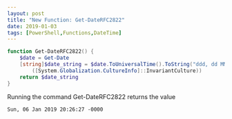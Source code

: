 ```yaml
---
layout: post
title: "New Function: Get-DateRFC2822"
date: 2019-01-03
tags: [PowerShell,Functions,DateTime]
---
```


```powershell
function Get-DateRFC2822() {
    $date = Get-Date
    [string]$date_string = $date.ToUniversalTime().ToString("ddd, dd MMM yyyy HH:mm:ss -0000", `
        ([System.Globalization.CultureInfo]::InvariantCulture))
    return $date_string
}
```

Running the command Get-DateRFC2822 returns the value

```
Sun, 06 Jan 2019 20:26:27 -0000
```
